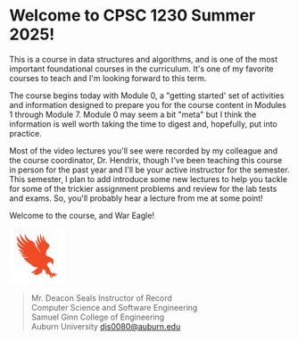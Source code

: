 # Welcome to CPSC 1230 Summer 2025!

This is a course in data structures and algorithms, and is one of the most
important foundational courses in the curriculum. It's one of my favorite
courses to teach and I'm looking forward to this term. 

The course begins today with Module 0, a "getting started' set of activities and
information designed to prepare you for the course content in Modules 1 through
Module 7. Module 0 may seem a bit "meta" but I think the information is well
worth taking the time to digest and, hopefully, put into practice. 

Most of the video lectures you'll see were recorded by my colleague and the
course coordinator, Dr. Hendrix, though I've been teaching this course in
person for the past year and I'll be your active instructor for the semester.
This semester, I plan to add introduce some new lectures to help you tackle
for some of the trickier assignment problems and review for the lab tests and
exams. So, you'll probably hear a lecture from me at some point!

Welcome to the course, and War Eagle! 

<img src="../../../img/eagle.jpg" width="100">

> Mr. Deacon Seals
> Instructor of Record  
> Computer Science and Software Engineering  
> Samuel Ginn College of Engineering  
> Auburn University
> djs0080@auburn.edu  
